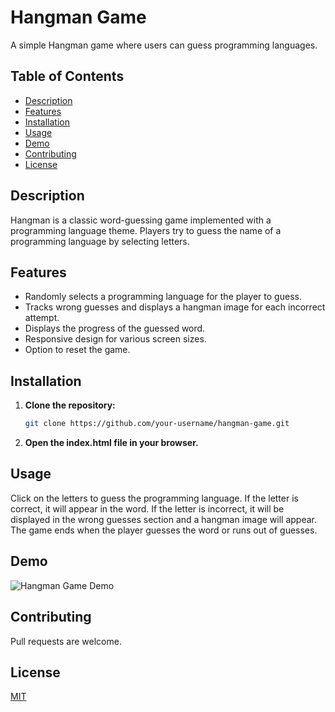 # Hangman Game

A simple Hangman game where users can guess programming languages.

## Table of Contents

- [Description](#description)
- [Features](#features)
- [Installation](#installation)
- [Usage](#usage)
- [Demo](#demo)
- [Contributing](#contributing)
- [License](#license)

## Description

Hangman is a classic word-guessing game implemented with a programming language theme. Players try to guess the name of a programming language by selecting letters.

## Features

- Randomly selects a programming language for the player to guess.
- Tracks wrong guesses and displays a hangman image for each incorrect attempt.
- Displays the progress of the guessed word.
- Responsive design for various screen sizes.
- Option to reset the game.

## Installation

1. **Clone the repository:**

   ```bash
   git clone https://github.com/your-username/hangman-game.git
   ```

2. **Open the index.html file in your browser.**

## Usage

Click on the letters to guess the programming language. If the letter is correct, it will appear in the word. If the letter is incorrect, it will be displayed in the wrong guesses section and a hangman image will appear. The game ends when the player guesses the word or runs out of guesses.

## Demo

![Hangman Game Demo](./assets/images/hangman-demo.gif)

## Contributing

Pull requests are welcome.

## License

[MIT](https://choosealicense.com/licenses/mit/)

```

```

